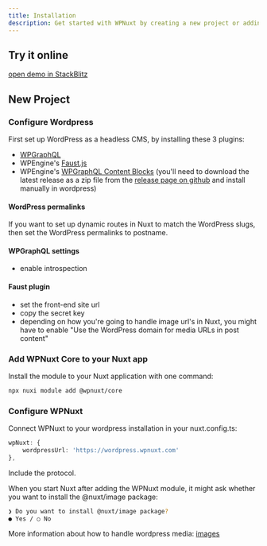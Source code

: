 ```yaml
---
title: Installation
description: Get started with WPNuxt by creating a new project or adding it to an existing Nuxt application.
---
```


## Try it online

[open demo in StackBlitz](https://stackblitz.com/github/vernaillen/wpnuxt-demo)

## New Project

### Configure Wordpress

First set up WordPress as a headless CMS, by installing these 3 plugins:
 * [WPGraphQL](https://wordpress.org/plugins/wp-graphql/)
 * WPEngine's [Faust.js](https://wordpress.org/plugins/faustwp/)
 * WPEngine's [WPGraphQL Content Blocks](https://github.com/wpengine/wp-graphql-content-blocks) (you'll need to download the latest release as a zip file from the [release page on github](https://github.com/wpengine/wp-graphql-content-blocks/releases) and install manually in wordpress)

#### WordPress permalinks

If you want to set up dynamic routes in Nuxt to match the WordPress slugs, then set the WordPress permalinks to postname.

#### WPGraphQL settings

* enable introspection

#### Faust plugin

* set the front-end site url
* copy the secret key
* depending on how you're going to handle image url's in Nuxt, you might have to enable "Use the WordPress domain for media URLs in post content"

### Add WPNuxt Core to your Nuxt app

Install the module to your Nuxt application with one command:

```bash
npx nuxi module add @wpnuxt/core
```

### Configure WPNuxt

Connect WPNuxt to your wordpress installation in your nuxt.config.ts:

```ts
wpNuxt: {
    wordpressUrl: 'https://wordpress.wpnuxt.com'
},
```
Include the protocol.

When you start Nuxt after adding the WPNuxt module, it might ask whether you want to install the @nuxt/image package:
``` bash
❯ Do you want to install @nuxt/image package?
● Yes / ○ No
```

More information about how to handle wordpress media: [images](./images)
